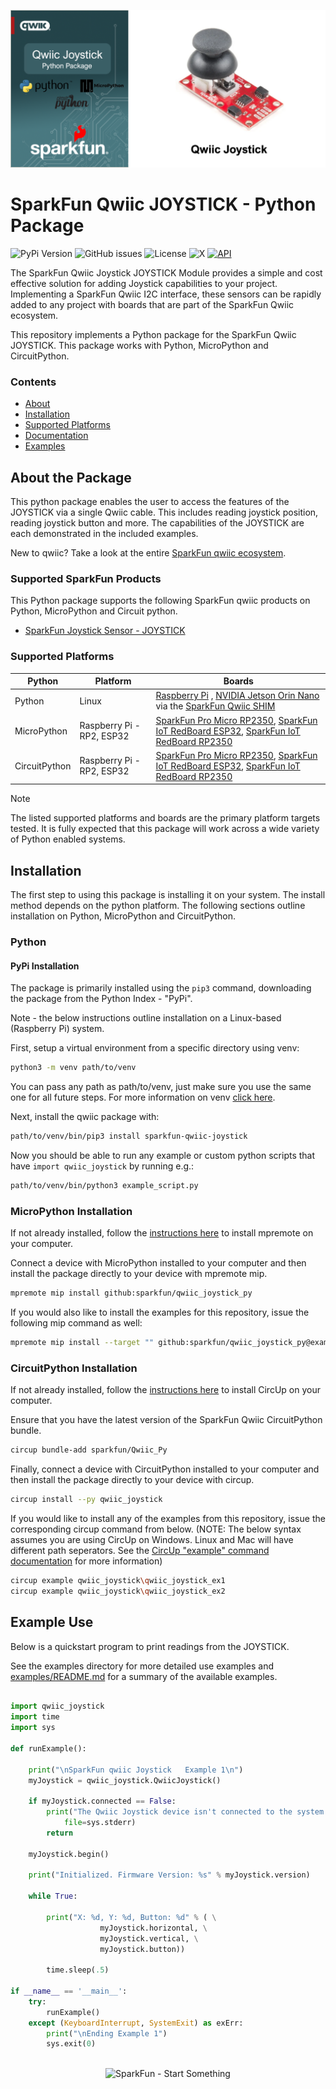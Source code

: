![Qwiic JOYSTICK - Python Package](docs/images/gh-banner.png "qwiic JOYSTICK Python Package")

# SparkFun Qwiic JOYSTICK - Python Package

![PyPi Version](https://img.shields.io/pypi/v/sparkfun_qwiic_joystick)
![GitHub issues](https://img.shields.io/github/issues/sparkfun/qwiic_joystick_py)
![License](https://img.shields.io/github/license/sparkfun/qwiic_joystick_py)
![X](https://img.shields.io/twitter/follow/sparkfun)
[![API](https://img.shields.io/badge/API%20Reference-blue)](https://docs.sparkfun.com/qwiic_joystick_py/classqwiic__joystick_1_1_qwiic_joystick.html)

The SparkFun Qwiic Joystick JOYSTICK Module provides a simple and cost effective solution for adding Joystick capabilities to your project. Implementing a SparkFun Qwiic I2C interface, these sensors can be rapidly added to any project with boards that are part of the SparkFun Qwiic ecosystem.

This repository implements a Python package for the SparkFun Qwiic JOYSTICK. This package works with Python, MicroPython and CircuitPython.

### Contents

* [About](#about-the-package)
* [Installation](#installation)
* [Supported Platforms](#supported-platforms)
* [Documentation](https://docs.sparkfun.com/qwiic_joystick_py/classqwiic__joystick_1_1_qwiic_joystick.html)
* [Examples](#example-use)

## About the Package

This python package enables the user to access the features of the JOYSTICK via a single Qwiic cable. This includes reading joystick position, reading joystick button and more. The capabilities of the JOYSTICK are each demonstrated in the included examples.

New to qwiic? Take a look at the entire [SparkFun qwiic ecosystem](https://www.sparkfun.com/qwiic).

### Supported SparkFun Products

This Python package supports the following SparkFun qwiic products on Python, MicroPython and Circuit python. 

* [SparkFun Joystick Sensor - JOYSTICK](https://www.sparkfun.com/products/15168)

### Supported Platforms

| Python | Platform | Boards |
|--|--|--|
| Python | Linux | [Raspberry Pi](https://www.sparkfun.com/raspberry-pi-5-8gb.html) , [NVIDIA Jetson Orin Nano](https://www.sparkfun.com/nvidia-jetson-orin-nano-developer-kit.html) via the [SparkFun Qwiic SHIM](https://www.sparkfun.com/sparkfun-qwiic-shim-for-raspberry-pi.html) |
| MicroPython | Raspberry Pi - RP2, ESP32 | [SparkFun Pro Micro RP2350](https://www.sparkfun.com/sparkfun-pro-micro-rp2350.html), [SparkFun IoT RedBoard ESP32](https://www.sparkfun.com/sparkfun-iot-redboard-esp32-development-board.html), [SparkFun IoT RedBoard RP2350](https://www.sparkfun.com/sparkfun-iot-redboard-rp2350.html)
|CircuitPython | Raspberry Pi - RP2, ESP32 | [SparkFun Pro Micro RP2350](https://www.sparkfun.com/sparkfun-pro-micro-rp2350.html), [SparkFun IoT RedBoard ESP32](https://www.sparkfun.com/sparkfun-iot-redboard-esp32-development-board.html), [SparkFun IoT RedBoard RP2350](https://www.sparkfun.com/sparkfun-iot-redboard-rp2350.html)

> [!NOTE]
> The listed supported platforms and boards are the primary platform targets tested. It is fully expected that this package will work across a wide variety of Python enabled systems. 

## Installation 

The first step to using this package is installing it on your system. The install method depends on the python platform. The following sections outline installation on Python, MicroPython and CircuitPython.

### Python 

#### PyPi Installation

The package is primarily installed using the `pip3` command, downloading the package from the Python Index - "PyPi". 

Note - the below instructions outline installation on a Linux-based (Raspberry Pi) system.

First, setup a virtual environment from a specific directory using venv:
```sh
python3 -m venv path/to/venv
```
You can pass any path as path/to/venv, just make sure you use the same one for all future steps. For more information on venv [click here](https://docs.python.org/3/library/venv.html).

Next, install the qwiic package with:
```sh
path/to/venv/bin/pip3 install sparkfun-qwiic-joystick
```
Now you should be able to run any example or custom python scripts that have `import qwiic_joystick` by running e.g.:
```sh
path/to/venv/bin/python3 example_script.py
```

### MicroPython Installation
If not already installed, follow the [instructions here](https://docs.micropython.org/en/latest/reference/mpremote.html) to install mpremote on your computer.

Connect a device with MicroPython installed to your computer and then install the package directly to your device with mpremote mip.
```sh
mpremote mip install github:sparkfun/qwiic_joystick_py
```

If you would also like to install the examples for this repository, issue the following mip command as well:
```sh
mpremote mip install --target "" github:sparkfun/qwiic_joystick_py@examples
```

### CircuitPython Installation
If not already installed, follow the [instructions here](https://docs.circuitpython.org/projects/circup/en/latest/#installation) to install CircUp on your computer.

Ensure that you have the latest version of the SparkFun Qwiic CircuitPython bundle. 
```sh
circup bundle-add sparkfun/Qwiic_Py
```

Finally, connect a device with CircuitPython installed to your computer and then install the package directly to your device with circup.
```sh
circup install --py qwiic_joystick
```

If you would like to install any of the examples from this repository, issue the corresponding circup command from below. (NOTE: The below syntax assumes you are using CircUp on Windows. Linux and Mac will have different path seperators. See the [CircUp "example" command documentation](https://learn.adafruit.com/keep-your-circuitpython-libraries-on-devices-up-to-date-with-circup/example-command) for more information)

```sh
circup example qwiic_joystick\qwiic_joystick_ex1
circup example qwiic_joystick\qwiic_joystick_ex2
```

Example Use
 ---------------
Below is a quickstart program to print readings from the JOYSTICK.

See the examples directory for more detailed use examples and [examples/README.md](https://github.com/sparkfun/qwiic_joystick_py/blob/main/examples/README.md) for a summary of the available examples.

```python

import qwiic_joystick
import time
import sys

def runExample():

	print("\nSparkFun qwiic Joystick   Example 1\n")
	myJoystick = qwiic_joystick.QwiicJoystick()

	if myJoystick.connected == False:
		print("The Qwiic Joystick device isn't connected to the system. Please check your connection", \
			file=sys.stderr)
		return

	myJoystick.begin()

	print("Initialized. Firmware Version: %s" % myJoystick.version)

	while True:

		print("X: %d, Y: %d, Button: %d" % ( \
					myJoystick.horizontal, \
					myJoystick.vertical, \
					myJoystick.button))

		time.sleep(.5)

if __name__ == '__main__':
	try:
		runExample()
	except (KeyboardInterrupt, SystemExit) as exErr:
		print("\nEnding Example 1")
		sys.exit(0)



```
<p align="center">
<img src="https://cdn.sparkfun.com/assets/custom_pages/3/3/4/dark-logo-red-flame.png" alt="SparkFun - Start Something">
</p>
